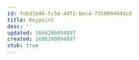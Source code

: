 ```yaml
---
id: febd1b48-fc5d-44f2-bec4-7358094944cd
title: Keypoint
desc: ''
updated: 1606200094897
created: 1606200094897
stub: true
---
```


